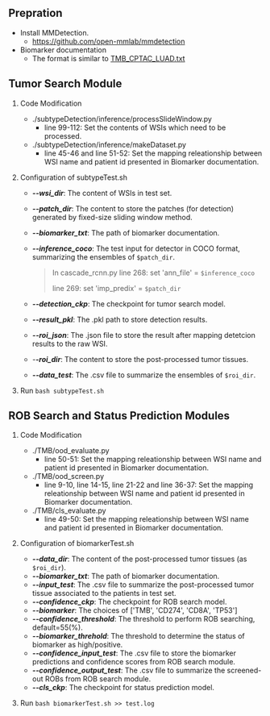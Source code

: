 ## Prepration
- Install MMDetection.
    - https://github.com/open-mmlab/mmdetection
- Biomarker documentation
    - The format is similar to [TMB_CPTAC_LUAD.txt](https://drive.google.com/file/d/1uOb6-L5OaHRh8d3nFcnnJdJLqGuCTa6T/view?usp=sharing)


## Tumor Search Module
1. Code Modification
    - ./subtypeDetection/inference/processSlideWindow.py
        - line 99-112: Set the contents of WSIs which need to be processed.
    - ./subtypeDetection/inference/makeDataset.py
        - line 45-46 and line 51-52: Set the mapping releationship between WSI name and patient id presented in Biomarker documentation.

2. Configuration of subtypeTest.sh
    - ***--wsi_dir***: The content of WSIs in test set.
    - ***--patch_dir***: The content to store the patches (for detection) generated by fixed-size sliding window method. 
    - ***--biomarker_txt***: The path of biomarker documentation.
    - ***--inference_coco***: The test input for detector in COCO format, summarizing the ensembles of `$patch_dir`.
      
        > In cascade_rcnn.py
        > line 268: set 'ann_file' = `$inference_coco`
        >
        > line 269: set 'imp_predix' = `$patch_dir`
    - ***--detection_ckp***: The checkpoint for tumor search model.
    - ***--result_pkl***: The .pkl path to store detection results.
    - ***--roi_json***: The .json file to store the result after mapping detetcion results to the raw WSI.
    - *-**-roi_dir***: The content to store the post-processed tumor tissues.
    - ***--data_test***: The .csv file to summarize the ensembles of `$roi_dir`.
3. Run `bash subtypeTest.sh`

## ROB Search and Status Prediction Modules
1. Code Modification
    - ./TMB/ood_evaluate.py
        - line 50-51: Set the mapping releationship between WSI name and patient id presented in Biomarker documentation.
    - ./TMB/ood_screen.py
        - line 9-10, line 14-15, line 21-22 and line 36-37: Set the mapping releationship between WSI name and patient id presented in Biomarker documentation.
    - ./TMB/cls_evaluate.py
        - line 49-50: Set the mapping releationship between WSI name and patient id presented in Biomarker documentation.

2. Configuration of biomarkerTest.sh
    - ***--data_dir***: The content of the post-processed tumor tissues (as `$roi_dir`).
    - ***--biomarker_txt***: The path of biomarker documentation.
    - ***--input_test***: The .csv file to summarize the post-processed tumor tissue associated to the patients in test set.
    - ***--confidence_ckp***: The checkpoint for ROB search model.
    - ***--biomarker***: The choices of ['TMB', 'CD274', 'CD8A', 'TP53']
    - ***--confidence_threshold***:  The threshold to perform ROB searching, default=55(%).
    - ***--biomarker_threhold***: The threshold to determine the status of biomarker as high/positive.
    - ***--confidence_input_test***: The .csv file to store the biomarker predictions and confidence scores from ROB search module.
    - ***--confidence_output_test***: The .csv file to summarize the screened-out ROBs from ROB search module.
    - ***--cls_ckp***: The checkpoint for status prediction model.
3. Run `bash biomarkerTest.sh >> test.log`



